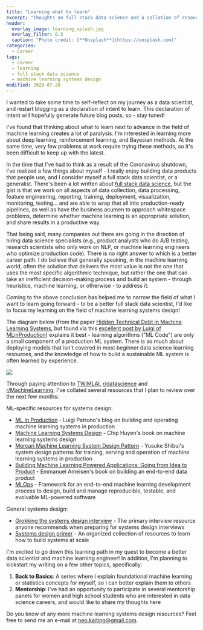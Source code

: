 ```yaml
---
title: "Learning what to learn"
excerpt: "Thoughts on full stack data science and a collation of resources on machine learning systems design"
header:
  overlay_image: learning_splash.jpg
  overlay_filter: 0.5
  caption: "Photo credit: [**Unsplash**](https://unsplash.com)"
categories:
  - Career
tags:
  - career
  - learning
  - full stack data science
  - machine learning systems design
modified: 2020-07-20
---
```


I wanted to take some time to self-reflect on my journey as a data scientist, and restart blogging as a declaration of intent to learn. 
This declaration of intent will hopefully generate future blog posts, so - stay tuned!

I've found that thinking about what to learn next to advance in the field of machine learning creates a lot of paralysis. I'm interested in learning more about 
deep learning, reinforcement learning, and Bayesian methods. At the same time, very few problems at work require trying these methods, so it's been difficult to keep up with the latest.

In the time that I've had to think as a result of the Coronavirus shutdown, I've realized a few things about myself - 
I really enjoy building data products that people use, and I consider myself a full stack data scientist, or a generalist. 
There's been a lot written about [full stack data science](https://multithreaded.stitchfix.com/blog/2019/03/11/FullStackDS-Generalists/), 
but the gist is that we work on all aspects of data collection, data processing, feature engineering, reporting, 
training, deployment, visualization, monitoring, testing... and are able to wrap that all into production-ready pipelines, as well as 
have the business acumen to approach whitespace problems, determine whether machine learning is an appropriate solution, and share results in a productive way.

That being said, many companies out there are going in the direction of hiring data science specialists 
(e.g., product analysts who do A/B testing, research scientists who only work on NLP, or machine learning engineers who optimize production code). 
There is no right answer to which is a better career path. I do believe that generally speaking, in the machine learning world, often the solution 
that delivers the most value is not the one that uses the most specific algorithmic technique,
but rather the one that can take an inefficient decision-making process and build an system - through heuristics, machine learning, or otherwise - to address it. 

Coming to the above conclusion has helped me to narrow the field of what I want to learn going forward - to be a better full stack 
data scientist, I'd like to focus my learning on the field of machine learning systems design!

The diagram below (from the paper [Hidden Technical Debt in Machine Learning Systems](https://papers.nips.cc/paper/5656-hidden-technical-debt-in-machine-learning-systems.pdf), 
but found via this [excellent post by Luigi of MLinProduction](https://mlinproduction.com/why-i-started-mlinproduction/)) 
explains it best - learning algorithms ("ML Code") are only a small component of a production ML system. There is so much about deploying models that isn't covered 
in most beginner data science learning resources, and the knowledge of how to build a sustainable ML system is often learned
by experience. 

![](https://i2.wp.com/mlinproduction.com/wp-content/uploads/2020/05/ml-components.png?w=1680&ssl=1)

Through paying attention to [TWiMLAI](https://twimlai.com/), 
[r/datascience](https://www.reddit.com/r/datascience/) and [r/MachineLearning](https://www.reddit.com/r/MachineLearning/), 
I've collated several resources that I plan to review over the next few months: 

ML-specific resources for systems design:
* [ML in Production](https://mlinproduction.com/) - Luigi Patruno's blog on building and operating machine learning systems in production
* [Machine Learning Systems Design](https://github.com/chiphuyen/machine-learning-systems-design) - Chip Huyen's book on machine learning systems design
* [Mercari Machine Learning System Design Pattern](https://mercari.github.io/ml-system-design-pattern/) - Yusuke Shibui's system design patterns for training, serving and operation of machine learning systems in production
* [Building Machine Learning Powered Applications: Going from Idea to Product](https://www.amazon.com/Building-Machine-Learning-Powered-Applications/dp/149204511X) - Emmanuel Ameisen's book on building an end-to-end data product
* [MLOps](https://ml-ops.org/) - Framework for an end-to-end machine learning development process to design, build and manage reproducible, testable, and evolvable ML-powered software

General systems design: 
* [Grokking the systems design interview](https://www.educative.io/courses/grokking-the-system-design-interview) - The primary interview resource anyone recommends when preparing for systems design interviews
* [Systems design primer](https://github.com/donnemartin/system-design-primer/blob/master/README.md#system-design-topics-start-here) - An organized collection of resources to learn how to build systems at scale

I'm excited to go down this learning path in my quest to become a better data scientist and machine learning engineer! In addition, I'm planning to kickstart my writing on a few other topics, specifically:
 1. **Back to Basics**: A series where I explain foundational machine learning or statistics concepts for myself, so I can better explain them to others
 2. **Mentorship**: I've had an opportunity to participate in several mentorship panels for women and high school students who are interested in data science careers, and would like to share my thoughts here
  
Do you know of any more machine learning systems design resources? Feel free to send me an e-mail at <neo.kaiting@gmail.com>.
